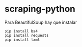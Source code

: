 # scraping-python

Para BeautifulSoup hay que instalar

    pip install bs4
    pip install requests
    pip install lxml